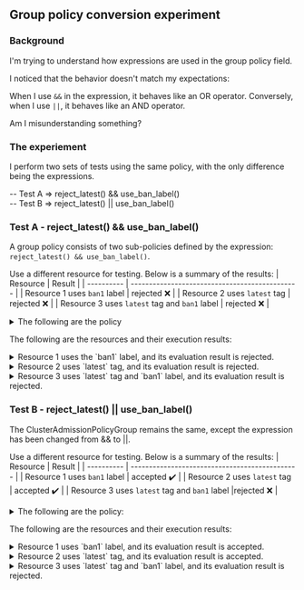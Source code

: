 ## Group policy conversion experiment

### Background
I'm trying to understand how expressions are used in the group policy field.

I noticed that the behavior doesn't match my expectations:

When I use `&&` in the expression, it behaves like an OR operator.
Conversely, when I use `||`, it behaves like an AND operator.

Am I misunderstanding something?

### The experiement

I perform two sets of tests using the same policy, with the only difference being the expressions.

-- Test A => reject_latest() && use_ban_label()  
-- Test B => reject_latest() || use_ban_label()  

### Test A - reject_latest() && use_ban_label()

A group policy consists of two sub-policies defined by the expression: `reject_latest() && use_ban_label()`.

Use a different resource for testing. Below is a summary of the results:
| Resource    | Result                                    |
| ---------- | ---------------------------------------------- |
| Resource 1 uses `ban1` label | rejected ❌              |
| Resource 2 uses `latest` tag  | rejected ❌ |
| Resource 3 uses `latest` tag and `ban1` label | rejected ❌ |

<details><summary>The following are the policy</summary>

```
neuvector@ubuntu2204-F:~/kubewarden/test$ cat  grouppolicy1.yaml
apiVersion: policies.kubewarden.io/v1
kind: ClusterAdmissionPolicyGroup # or AdmissionPolicyGroup
metadata:
  name: demo1
spec:
  rules:
    - apiGroups: ["*"]
      apiVersions: ["*"]
      resources: ["*"]
      operations:
        - CREATE
        - UPDATE
  policies:
    use_ban_label:
      module: ghcr.io/kubewarden/policies/safe-labels:v0.1.14
      settings:
        denied_labels:
          - ban1
          - ban2
    reject_latest:
      module: ghcr.io/kubewarden/policies/trusted-repos:v0.2.0
      settings:
        tags:
          reject:
            - latest
  expression: "reject_latest() && use_ban_label()"        👈
  message: "rejected - reject_latest() && use_ban_label()"

```

```
neuvector@ubuntu2204-F:~/kubewarden/test$ kubectl get capg
NAME    POLICY SERVER   MUTATING   BACKGROUNDAUDIT   MODE      OBSERVED MODE   STATUS   AGE
demo1   default                    true              protect   protect         active   3m23s
```
</details>

The following are the resources and their execution results:

<details><summary>Resource 1 uses the `ban1` label, and its evaluation result is rejected.</summary>

```
neuvector@ubuntu2204-F:~/kubewarden/test$ cat 1_deploy-label.yaml
apiVersion: apps/v1
kind: Deployment
metadata:
  creationTimestamp: null
  labels:
    app: my-dep
    ban1: ttt      👈
  name: my-dep
spec:
  replicas: 1
  selector:
    matchLabels:
      app: my-dep
  strategy: {}
  template:
    metadata:
      creationTimestamp: null
      labels:
        app: my-dep
    spec:
      containers:
      - image: busybox:v1
        name: busybox
        resources: {}
status: {}
```

```
## rejected ❌
neuvector@ubuntu2204-F:~/kubewarden/test$ kubectl apply -f 1_deploy-label.yaml
Error from server: error when creating "1_deploy-label.yaml": admission webhook "clusterwide-group-demo1.kubewarden.admission" denied the request: rejected - reject_latest() && use_ban_label()
```
</details>

<details><summary>Resource 2 uses `latest` tag, and its evaluation result is rejected.</summary>

```
neuvector@ubuntu2204-F:~/kubewarden/test$ cat 2_deploy-latest.yaml
apiVersion: apps/v1
kind: Deployment
metadata:
  creationTimestamp: null
  labels:
    app: my-dep
  name: my-dep
spec:
  replicas: 1
  selector:
    matchLabels:
      app: my-dep
  strategy: {}
  template:
    metadata:
      creationTimestamp: null
      labels:
        app: my-dep
    spec:
      containers:
      - image: busybox:latest   👈
        name: busybox
        resources: {}
status: {}

## rejected ❌
neuvector@ubuntu2204-F:~/kubewarden/test$ kubectl apply -f 2_deploy-latest.yaml
Error from server: error when creating "2_deploy-latest.yaml": admission webhook "clusterwide-group-demo1.kubewarden.admission" denied the request: rejected - reject_latest() && use_ban_label()
```
</details>

<details><summary>Resource 3 uses `latest` tag and `ban1` label, and its evaluation result is rejected.</summary>

```
neuvector@ubuntu2204-F:~/kubewarden/test$ cat 3_deploy-latest_and_banned_label.yaml
apiVersion: apps/v1
kind: Deployment
metadata:
  creationTimestamp: null
  labels:
    app: my-dep
    ban1: tty
  name: my-dep
spec:
  replicas: 1
  selector:
    matchLabels:
      app: my-dep
  strategy: {}
  template:
    metadata:
      creationTimestamp: null
      labels:
        app: my-dep
    spec:
      containers:
      - image: busybox:latest
        name: busybox
        resources: {}
status: {}

## rejected ❌
neuvector@ubuntu2204-F:~/kubewarden/test$ kubectl apply -f 3_deploy-latest_and_banned_label.yaml
Error from server: error when creating "3_deploy-latest_and_banned_label.yaml": admission webhook "clusterwide-group-demo1.kubewarden.admission" denied the request: rejected - reject_latest() && use_ban_label()
```
</details>



### Test B - reject_latest() || use_ban_label()

The ClusterAdmissionPolicyGroup remains the same, except the expression has been changed from && to ||.

Use a different resource for testing. Below is a summary of the results:
| Resource    | Result                                    |
| ---------- | ---------------------------------------------- |
| Resource 1 uses `ban1` label | accepted ✔️              |
| Resource 2 uses `latest` tag  | accepted ✔️ |
| Resource 3 uses `latest` tag and `ban1` label |rejected ❌ |


<details><summary>The following are the policy:</summary>

```
neuvector@ubuntu2204-F:~/kubewarden/test$ cat grouppolicy2.yaml
apiVersion: policies.kubewarden.io/v1
kind: ClusterAdmissionPolicyGroup # or AdmissionPolicyGroup
metadata:
  name: demo2
spec:
  rules:
    - apiGroups: ["*"]
      apiVersions: ["*"]
      resources: ["*"]
      operations:
        - CREATE
        - UPDATE
  policies:
    use_ban_label:
      module: ghcr.io/kubewarden/policies/safe-labels:v0.1.14
      settings:
        denied_labels:
          - ban1
          - ban2
    reject_latest:
      module: ghcr.io/kubewarden/policies/trusted-repos:v0.2.0
      settings:
        tags:
          reject:
            - latest
  expression: "reject_latest() || use_ban_label()"   👈 
  message: "rejected - reject_latest() || use_ban_label()"
```
</details>

The following are the resources and their execution results:

<details><summary>Resource 1 uses `ban1` label, and its evaluation result is accepted.</summary>

```
neuvector@ubuntu2204-F:~/kubewarden/test$ cat 1_deploy-label.yaml
apiVersion: apps/v1
kind: Deployment
metadata:
  creationTimestamp: null
  labels:
    app: my-dep
    ban1: ttt      👈
  name: my-dep
spec:
  replicas: 1
  selector:
    matchLabels:
      app: my-dep
  strategy: {}
  template:
    metadata:
      creationTimestamp: null
      labels:
        app: my-dep
    spec:
      containers:
      - image: busybox:v1
        name: busybox
        resources: {}
status: {}

# accepted  ✔️
neuvector@ubuntu2204-F:~/kubewarden/test$ kubectl apply -f 1_deploy-label.yaml
deployment.apps/my-dep created
```
</details>

<details><summary>Resource 2 uses `latest` tag, and its evaluation result is accepted.</summary>

```
neuvector@ubuntu2204-F:~/kubewarden/test$ cat 2_deploy-latest.yaml
apiVersion: apps/v1
kind: Deployment
metadata:
  creationTimestamp: null
  labels:
    app: my-dep
  name: my-dep
spec:
  replicas: 1
  selector:
    matchLabels:
      app: my-dep
  strategy: {}
  template:
    metadata:
      creationTimestamp: null
      labels:
        app: my-dep
    spec:
      containers:
      - image: busybox:latest   👈
        name: busybox
        resources: {}
status: {}

# accepted  ✔️
neuvector@ubuntu2204-F:~/kubewarden/test$ kubectl apply -f 2_deploy-latest.yaml
deployment.apps/my-dep created
```
</details>

<details><summary>Resource 3 uses `latest` tag and `ban1` label, and its evaluation result is rejected.</summary>

```
neuvector@ubuntu2204-F:~/kubewarden/test$ cat 3_deploy-latest_and_banned_label.yaml
apiVersion: apps/v1
kind: Deployment
metadata:
  creationTimestamp: null
  labels:
    app: my-dep
    ban1: tty
  name: my-dep
spec:
  replicas: 1
  selector:
    matchLabels:
      app: my-dep
  strategy: {}
  template:
    metadata:
      creationTimestamp: null
      labels:
        app: my-dep
    spec:
      containers:
      - image: busybox:latest
        name: busybox
        resources: {}
status: {}

## rejected ❌
neuvector@ubuntu2204-F:~/kubewarden/test$ kubectl apply -f 3_deploy-latest_and_banned_label.yaml
Error from server: error when creating "3_deploy-latest_and_banned_label.yaml": admission webhook "clusterwide-group-demo2.kubewarden.admission" denied the request: rejected - reject_latest() || use_ban_label()
```
</details>
